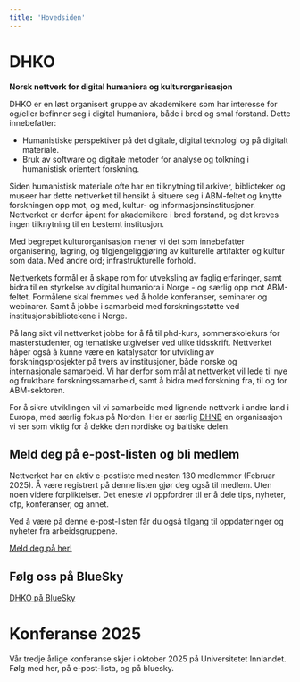 ```yaml
---
title: 'Hovedsiden'
---
```

# DHKO
**Norsk nettverk for digital humaniora og kulturorganisasjon**  

DHKO er en løst organisert gruppe av akademikere som har interesse for og/eller befinner seg i digital humaniora, både i bred og smal forstand. Dette innebefatter:   
- Humanistiske perspektiver på det digitale, digital teknologi og på digitalt materiale.
- Bruk av software og digitale metoder for analyse og tolkning i humanistisk orientert forskning.
  
Siden humanistisk materiale ofte har en tilknytning til arkiver, biblioteker og museer har dette nettverket til hensikt å situere seg i ABM-feltet og knytte forskningen opp mot, og med, kultur- og informasjonsinstitusjoner. Nettverket er derfor åpent for akademikere i bred forstand, og det kreves ingen tilknytning til en bestemt institusjon.

Med begrepet kulturorganisasjon mener vi det som innebefatter organisering, lagring, og tilgjengeliggjøring av kulturelle artifakter og kultur som data. Med andre ord; infrastrukturelle forhold. 

Nettverkets formål er å skape rom for utveksling av faglig erfaringer, samt bidra til en styrkelse av digital humaniora i Norge - og særlig opp mot ABM-feltet. Formålene skal fremmes ved å holde konferanser, seminarer og webinarer. Samt å jobbe i samarbeid med forskningsstøtte ved institusjonsbibliotekene i Norge. 

På lang sikt vil nettverket jobbe for å få til phd-kurs, sommerskolekurs for masterstudenter, og tematiske utgivelser ved ulike tidsskrift. Nettverket håper også å kunne være en katalysator for utvikling av forskningsprosjekter på tvers av institusjoner, både norske og internasjonale samarbeid. Vi har derfor som mål at nettverket vil lede til nye og fruktbare forskningssamarbeid, samt å bidra med forskning fra, til og for ABM-sektoren. 

For å sikre utviklingen vil vi samarbeide med lignende nettverk i andre land i Europa, med særlig fokus på Norden. Her er særlig [DHNB](https://dhnb.eu/) en organisasjon vi ser som viktig for å dekke den nordiske og baltiske delen.

## Meld deg på e-post-listen og bli medlem

Nettverket har en aktiv e-postliste med nesten 130 medlemmer (Februar 2025). Å være registrert på denne listen gjør deg også til medlem. Uten noen videre forpliktelser. 
Det eneste vi oppfordrer til er å dele tips, nyheter, cfp, konferanser, og annet.

Ved å være på denne e-post-listen får du også tilgang til oppdateringer og nyheter fra arbeidsgruppene. 

[Meld deg på her!](https://gaggle.email/join/dhko.list@dhko.no) 

## Følg oss på BlueSky
[DHKO på BlueSky](https://bsky.app/profile/did:plc:eo26qkto3fp3fszvhuwothov)


# Konferanse 2025 

Vår tredje årlige konferanse skjer i oktober 2025 på Universitetet Innlandet. Følg med her, på e-post-lista, og på bluesky.
